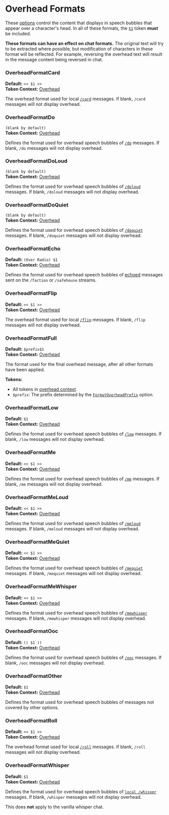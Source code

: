# Overhead Formats

These [options](./index.md) control the content that displays in speech bubbles that appear over a character's head.
In all of these formats, the [`$1`](../format-strings/tokens.md#1) token **must** be included.

**These formats can have an effect on chat formats.**
The original text will try to be extracted where possible, but modification of characters in these format will be reflected.
For example, reversing the overhead text will result in the message content being reversed in chat.

### OverheadFormatCard
**Default:** `<< $1 >>`  
**Token Context:** [Overhead](../sandbox-options/token-contexts.md#overhead)

The overhead format used for local [`/card`](./chat-formats.md#chatformatcard) messages.
If blank, `/card` messages will not display overhead.

### OverheadFormatDo
`(blank by default)`  
**Token Context:** [Overhead](../sandbox-options/token-contexts.md#overhead)

Defines the format used for overhead speech bubbles of [`/do`](./chat-formats.md#chatformatdo) messages.
If blank, `/do` messages will not display overhead.

### OverheadFormatDoLoud
`(blank by default)`  
**Token Context:** [Overhead](../sandbox-options/token-contexts.md#overhead)

Defines the format used for overhead speech bubbles of [`/doloud`](./chat-formats.md#chatformatdoloud) messages.
If blank, `/doloud` messages will not display overhead.

### OverheadFormatDoQuiet
`(blank by default)`  
**Token Context:** [Overhead](../sandbox-options/token-contexts.md#overhead)

Defines the format used for overhead speech bubbles of [`/doquiet`](./chat-formats.md#chatformatdoquiet) messages.
If blank, `/doquiet` messages will not display overhead.

### OverheadFormatEcho
**Default:** `(Over Radio) $1`  
**Token Context:** [Overhead](../sandbox-options/token-contexts.md#overhead)

Defines the format used for overhead speech bubbles of [echoed](./chat-formats.md#chatformatecho) messages sent on the `/faction` or `/safehouse` streams.

### OverheadFormatFlip
**Default:** `<< $1 >>`  
**Token Context:** [Overhead](../sandbox-options/token-contexts.md#overhead)

The overhead format used for local [`/flip`](./chat-formats.md#chatformatflip) messages.
If blank, `/flip` messages will not display overhead.

### OverheadFormatFull
**Default:** `$prefix$1`  
**Token Context:** [Overhead](../sandbox-options/token-contexts.md#overhead)

The format used for the final overhead message, after all other formats have been applied.

**Tokens:**
- All tokens in [overhead context](../sandbox-options/token-contexts.md#overhead).
- `$prefix`: The prefix determined by the [`FormatOverheadPrefix`](component-formats.md#formatoverheadprefix) option.

### OverheadFormatLow
**Default:** `$1`  
**Token Context:** [Overhead](../sandbox-options/token-contexts.md#overhead)

Defines the format used for overhead speech bubbles of [`/low`](./chat-formats.md#chatformatlow) messages.
If blank, `/low` messages will not display overhead.

### OverheadFormatMe
**Default:** `<< $1 >>`  
**Token Context:** [Overhead](../sandbox-options/token-contexts.md#overhead)

Defines the format used for overhead speech bubbles of [`/me`](./chat-formats.md#chatformatme) messages.
If blank, `/me` messages will not display overhead.

### OverheadFormatMeLoud
**Default:** `<< $1 >>`  
**Token Context:** [Overhead](../sandbox-options/token-contexts.md#overhead)

Defines the format used for overhead speech bubbles of [`/meloud`](./chat-formats.md#chatformatmeloud) messages.
If blank, `/meloud` messages will not display overhead.

### OverheadFormatMeQuiet
**Default:** `<< $1 >>`  
**Token Context:** [Overhead](../sandbox-options/token-contexts.md#overhead)

Defines the format used for overhead speech bubbles of [`/mequiet`](./chat-formats.md#chatformatmequiet) messages.
If blank, `/mequiet` messages will not display overhead.

### OverheadFormatMeWhisper
**Default:** `<< $1 >>`  
**Token Context:** [Overhead](../sandbox-options/token-contexts.md#overhead)

Defines the format used for overhead speech bubbles of [`/mewhisper`](./chat-formats.md#chatformatmequiet) messages.
If blank, `/mewhisper` messages will not display overhead.

### OverheadFormatOoc
**Default:** `(( $1 ))`  
**Token Context:** [Overhead](../sandbox-options/token-contexts.md#overhead)

Defines the format used for overhead speech bubbles of [`/ooc`](./chat-formats.md#chatformatooc) messages.
If blank, `/ooc` messages will not display overhead.

### OverheadFormatOther
**Default:** `$1`  
**Token Context:** [Overhead](../sandbox-options/token-contexts.md#overhead)

Defines the format used for overhead speech bubbles of messages not covered by other options.

### OverheadFormatRoll
**Default:** `<< $1 >>`  
**Token Context:** [Overhead](../sandbox-options/token-contexts.md#overhead)

The overhead format used for local [`/roll`](./chat-formats.md#chatformatroll) messages.
If blank, `/roll` messages will not display overhead.

### OverheadFormatWhisper
**Default:** `$1`  
**Token Context:** [Overhead](../sandbox-options/token-contexts.md#overhead)

Defines the format used for overhead speech bubbles of [`local /whisper`](./chat-formats.md#chatformatwhisper) messages.
If blank, `/whisper` messages will not display overhead.

This does **not** apply to the vanilla whisper chat.
